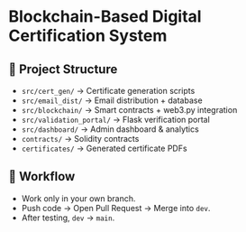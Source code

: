 # Blockchain-Based Digital Certification System

## 📂 Project Structure
- `src/cert_gen/` → Certificate generation scripts  
- `src/email_dist/` → Email distribution + database  
- `src/blockchain/` → Smart contracts + web3.py integration  
- `src/validation_portal/` → Flask verification portal  
- `src/dashboard/` → Admin dashboard & analytics  
- `contracts/` → Solidity contracts  
- `certificates/` → Generated certificate PDFs  

## 🚀 Workflow
- Work only in your own branch.  
- Push code → Open Pull Request → Merge into `dev`.  
- After testing, `dev` → `main`.  

